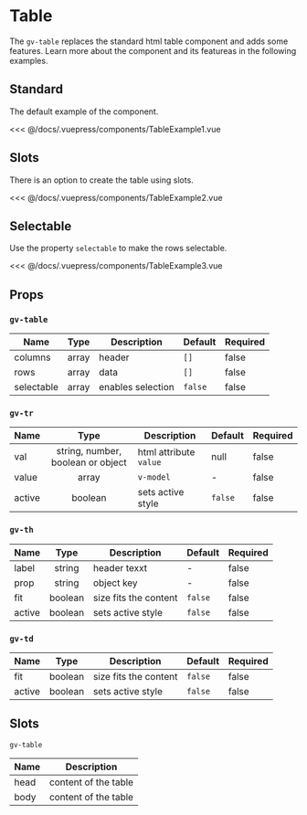 # Table

The `gv-table` replaces the standard html table component and adds some features. Learn more about the component and its featureas in the following examples.

## Standard

The default example of the component.

<table-example-1 />

<<< @/docs/.vuepress/components/TableExample1.vue

## Slots

There is an option to create the table using slots.

<table-example-2 />

<<< @/docs/.vuepress/components/TableExample2.vue

## Selectable

Use the property `selectable` to make the rows selectable.

<table-example-3 />

<<< @/docs/.vuepress/components/TableExample3.vue

## Props

### `gv-table`

| Name       | Type  | Description       | Default | Required |
| ---------- | :---: | ----------------- | ------- | -------- |
| columns    | array | header            | `[]`    | false    |
| rows       | array | data              | `[]`    | false    |
| selectable | array | enables selection | `false` | false    |

### `gv-tr`

| Name   |               Type                | Description            | Default | Required |
| ------ | :-------------------------------: | ---------------------- | ------- | -------- |
| val    | string, number, boolean or object | html attribute `value` | null    | false    |
| value  |               array               | `v-model`              | -       | false    |
| active |              boolean              | sets active style      | `false` | false    |

### `gv-th`

| Name   |  Type   | Description           | Default | Required |
| ------ | :-----: | --------------------- | ------- | -------- |
| label  | string  | header texxt          | -       | false    |
| prop   | string  | object key            | -       | false    |
| fit    | boolean | size fits the content | `false` | false    |
| active | boolean | sets active style     | `false` | false    |

### `gv-td`

| Name   |  Type   | Description           | Default | Required |
| ------ | :-----: | --------------------- | ------- | -------- |
| fit    | boolean | size fits the content | `false` | false    |
| active | boolean | sets active style     | `false` | false    |

## Slots

`gv-table`

| Name | Description          |
| ---- | -------------------- |
| head | content of the table |
| body | content of the table |
